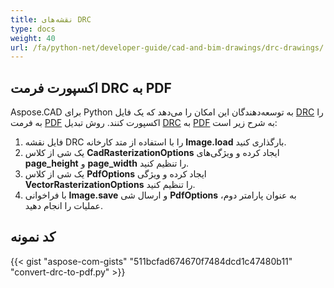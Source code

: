 ```yaml
---
title: نقشه‌های DRC
type: docs
weight: 40
url: /fa/python-net/developer-guide/cad-and-bim-drawings/drc-drawings/
---
```


## **اکسپورت فرمت DRC به PDF**

Aspose.CAD برای Python به توسعه‌دهندگان این امکان را می‌دهد که یک فایل [DRC](https://docs.fileformat.com/3d/drc/) را به فرمت [PDF](https://docs.fileformat.com/pdf/) اکسپورت کنند. روش تبدیل [DRC](https://docs.fileformat.com/3d/drc/) به [PDF](https://docs.fileformat.com/pdf/) به شرح زیر است:

1. فایل نقشه DRC را با استفاده از متد کارخانه **Image.load** بارگذاری کنید.
1. یک شی از کلاس **CadRasterizationOptions** ایجاد کرده و ویژگی‌های **page_height** و **page_width** را تنظیم کنید.
1. یک شی از کلاس **PdfOptions** ایجاد کرده و ویژگی **VectorRasterizationOptions** را تنظیم کنید.
1. با فراخوانی **Image.save** و ارسال شی **PdfOptions** به عنوان پارامتر دوم، عملیات را انجام دهید.

## کد نمونه


{{< gist "aspose-com-gists" "511bcfad674670f7484dcd1c47480b11" "convert-drc-to-pdf.py" >}}
